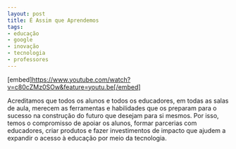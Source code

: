 ```yaml
---
layout: post
title: É Assim que Aprendemos
tags: 
- educação
- google
- inovação
- tecnologia
- professores
---
```

[embed]https://www.youtube.com/watch?v=c80cZMz0SOw&feature=youtu.be[/embed]

Acreditamos que todos os alunos e todos os educadores, em todas as salas de aula, merecem as ferramentas e habilidades que os preparam para o sucesso na construção do futuro que desejam para si mesmos. Por isso, temos o compromisso de apoiar os alunos, formar parcerias com educadores, criar produtos e fazer investimentos de impacto que ajudem a expandir o acesso à educação por meio da tecnologia.
